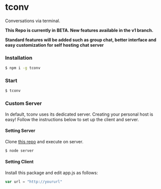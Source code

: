# tconv
Conversations via terminal.

**This Repo is currently in BETA. New features available in the v1 branch.**

**Standard features will be added such as group chat, better interface and easy customization for self hosting chat server**

### Installation
```sh
$ npm i -g tconv
```
### Start
```sh
$ tconv
```

### Custom Server
In default, tconv uses its dedicated server.
Creating your personal host is easy! Follow the instructions below to set up the client and server.

#### Setting Server
Clone [this repo](https://github.com/faisalmohd/tconv-server) and execute on server.
```sh
$ node server
```
#### Setting Client
Install this package and edit app.js as follows:
```js
var url = "http://yoururl"
```
